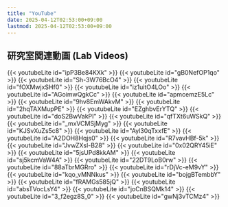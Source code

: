 ```yaml
---
title: "YouTube"
date: 2025-04-12T02:53:00+09:00
lastmod: 2025-04-12T02:53:00+09:00
---
```


## 研究室関連動画 (Lab Videos)

{{< youtubeLite id="ipP3Be84KXk" >}}
{{< youtubeLite id="gB0NefOP1qo" >}}
{{< youtubeLite id="Sh-3W76BcO4" >}}
{{< youtubeLite id="fOXMwjxSHf0" >}}
{{< youtubeLite id="iz1uitO4LOo" >}}
{{< youtubeLite id="AGoimwQgkCc" >}}
{{< youtubeLite id="apmcemzE5Lc" >}}
{{< youtubeLite id="9hv8EmWAkvM" >}}
{{< youtubeLite id="2hqTAXMupPE" >}}
{{< youtubeLite id="EZghbvErYTQ" >}}
{{< youtubeLite id="doS2BwVakPI" >}}
{{< youtubeLite id="qfTXt6uWSkQ" >}}
{{< youtubeLite id="_mxVCMSjMyg" >}}
{{< youtubeLite id="KJSvXuZs5c8" >}}
{{< youtubeLite id="Ayl30qTxxfE" >}}
{{< youtubeLite id="A2DOH8Hqjs0" >}}
{{< youtubeLite id="R7vavHBf-5k" >}}
{{< youtubeLite id="JvwZXsl-B28" >}}
{{< youtubeLite id="0x02QRY45iE" >}}
{{< youtubeLite id="5jsUPd8kkAM" >}}
{{< youtubeLite id="sj5kcmVaW4A" >}}
{{< youtubeLite id="22DT9LoB0rw" >}}
{{< youtubeLite id="88aTbrMGRro" >}}
{{< youtubeLite id="rDjVc-eM9vY" >}}
{{< youtubeLite id="kqo_vMNNkus" >}}
{{< youtubeLite id="bojgBTembbY" >}}
{{< youtubeLite id="fRAMGs585jQ" >}}
{{< youtubeLite id="absTVocLsY4" >}}
{{< youtubeLite id="joCnBSQMk14" >}}
{{< youtubeLite id="3_f2egz8S_0" >}}
{{< youtubeLite id="gwNj3vTCMz4" >}}
